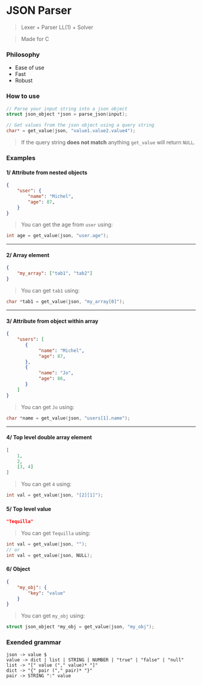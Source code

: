 # JSON Parser
> Lexer + Parser LL(1) + Solver

> Made for C

### Philosophy

- Ease of use
- Fast
- Robust

### How to use

```c
// Parse your input string into a json object
struct json_object *json = parse_json(input);

// Get values from the json object using a query string
char* = get_value(json, "value1.value2.value4");
```

> If the query string **does not match** anything `get_value` will return `NULL`.

### Examples

#### 1/ Attribute from nested objects

```json
{
    "user": {
        "name": "Michel",
        "age": 87,
    }
}
```

> You can get the age from `user` using:

```c
int age = get_value(json, "user.age");
```

---

#### 2/ Array element

```json
{
    "my_array": ["tab1", "tab2"] 
}
```

> You can get `tab1` using:

```c
char *tab1 = get_value(json, "my_array[0]");
```

---

#### 3/ Attribute from object within array

```json
{
    "users": [
       {
            "name": "Michel",
            "age": 87,
       },
       {
            "name": "Jo",
            "age": 86,
       } 
    ] 
}
```

> You can get `Jo` using:

```c
char *name = get_value(json, "users[1].name");
```

---

#### 4/ Top level double array element

```json
[
    1,
    2,
    [3, 4]
]
```

> You can get `4` using:

```c
int val = get_value(json, "[2][1]");
```

#### 5/ Top level value

```json
"Tequilla"
```

> You can get `Tequilla` using:

```c
int val = get_value(json, "");
// or
int val = get_value(json, NULL);
```

#### 6/ Object

```json
{
    "my_obj": {
        "key": "value"
    }
}
```

> You can get `my_obj` using:

```c
struct json_object *my_obj = get_value(json, "my_obj");
```

### Exended grammar

```
json -> value $
value -> dict | list | STRING | NUMBER | "true" | "false" | "null"
list -> "[" value ("," value)* "]"
dict -> "{" pair ("," pair)* "}"
pair -> STRING ":" value
```

